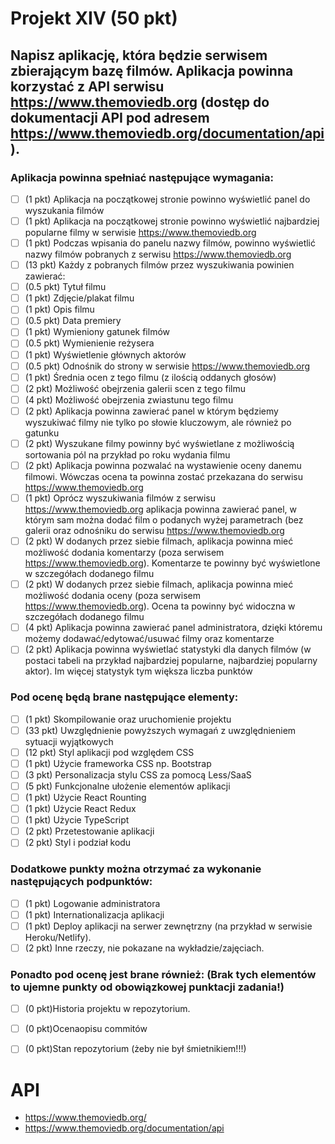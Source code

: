# Projekt XIV (50 pkt)

## Napisz aplikację, która będzie serwisem zbierającym bazę filmów. Aplikacja powinna korzystać z API serwisu https://www.themoviedb.org (dostęp do dokumentacji API pod adresem https://www.themoviedb.org/documentation/api).

### Aplikacja powinna spełniać następujące wymagania:

   - [ ] (1 pkt) Aplikacja na początkowej stronie powinno wyświetlić panel do wyszukania filmów
   - [ ] (1 pkt) Aplikacja na początkowej stronie powinno wyświetlić najbardziej popularne filmy w serwisie https://www.themoviedb.org
   - [ ] (1 pkt) Podczas wpisania do panelu nazwy filmów, powinno wyświetlić nazwy filmów pobranych z serwisu https://www.themoviedb.org
   - [ ] (13 pkt) Każdy z pobranych filmów przez wyszukiwania powinien zawierać:
   - [ ] (0.5 pkt) Tytuł filmu
   - [ ] (1 pkt) Zdjęcie/plakat filmu
   - [ ] (1 pkt) Opis filmu
   - [ ] (0.5 pkt) Data premiery
   - [ ] (1 pkt) Wymieniony gatunek filmów
   - [ ] (0.5 pkt) Wymienienie reżysera
   - [ ] (1 pkt) Wyświetlenie głównych aktorów
   - [ ] (0.5 pkt) Odnośnik do strony w serwisie https://www.themoviedb.org
   - [ ] (1 pkt) Średnia ocen z tego filmu (z ilością oddanych głosów)
   - [ ] (2 pkt) Możliwość obejrzenia galerii scen z tego filmu
   - [ ] (4 pkt) Możliwość obejrzenia zwiastunu tego filmu
   - [ ] (2 pkt) Aplikacja powinna zawierać panel w którym będziemy wyszukiwać filmy nie tylko po słowie kluczowym, ale również po gatunku
   - [ ] (2 pkt) Wyszukane filmy powinny być wyświetlane z możliwością sortowania pól na przykład po roku wydania filmu
   - [ ] (2 pkt) Aplikacja powinna pozwalać na wystawienie oceny danemu filmowi. Wówczas ocena ta powinna zostać przekazana do serwisu https://www.themoviedb.org
   - [ ] (1 pkt) Oprócz wyszukiwania filmów z serwisu https://www.themoviedb.org aplikacja powinna zawierać panel, w którym sam można dodać film o podanych wyżej parametrach (bez galerii oraz odnośniku do serwisu https://www.themoviedb.org
   - [ ] (2 pkt) W dodanych przez siebie filmach, aplikacja powinna mieć możliwość dodania komentarzy (poza serwisem https://www.themoviedb.org). Komentarze te powinny być wyświetlone w szczegółach dodanego filmu
   - [ ] (2 pkt) W dodanych przez siebie filmach, aplikacja powinna mieć możliwość dodania oceny (poza serwisem https://www.themoviedb.org). Ocena ta powinny być widoczna w szczegółach dodanego filmu
   - [ ] (4 pkt) Aplikacja powinna zawierać panel administratora, dzięki któremu możemy dodawać/edytować/usuwać filmy oraz komentarze
   - [ ] (2 pkt) Aplikacja powinna wyświetlać statystyki dla danych filmów (w postaci tabeli na przykład najbardziej popularne, najbardziej popularny aktor). Im więcej statystyk tym większa liczba punktów
### Pod ocenę będą brane następujące elementy:

  - [ ] (1 pkt) Skompilowanie oraz uruchomienie projektu
  - [ ] (33 pkt) Uwzględnienie powyższych wymagań z uwzględnieniem sytuacji wyjątkowych
  - [ ] (12 pkt) Styl aplikacji pod względem CSS 
  - [ ] (1 pkt) Użycie frameworka CSS np. Bootstrap
  - [ ] (3 pkt) Personalizacja stylu CSS za pomocą Less/SaaS
  - [ ] (5 pkt) Funkcjonalne ułożenie elementów aplikacji
  - [ ] (1 pkt) Użycie React Rounting
  - [ ] (1 pkt) Użycie React Redux
  - [ ] (1 pkt) Użycie TypeScript
  - [ ] (2 pkt) Przetestowanie aplikacji
  - [ ] (2 pkt) Styl i podział kodu
 
### Dodatkowe punkty można otrzymać za wykonanie następujących podpunktów:

  -[ ] (1 pkt) Logowanie administratora
  -[ ] (1 pkt) Internationalizacja aplikacji
  -[ ] (1 pkt) Deploy aplikacji na serwer zewnętrzny (na przykład w serwisie Heroku/Netlify).
  -[ ] (2 pkt) Inne rzeczy, nie pokazane na wykładzie/zajęciach.

### Ponadto pod ocenę jest brane również: (Brak tych elementów to ujemne punkty od obowiązkowej punktacji zadania!)

   - [ ] (0 pkt)Historia projektu w repozytorium.
   - [ ] (0 pkt)Ocenaopisu commitów
   - [ ] (0 pkt)Stan repozytorium (żeby nie był śmietnikiem!!!)


# API 
   - https://www.themoviedb.org/
   - https://www.themoviedb.org/documentation/api